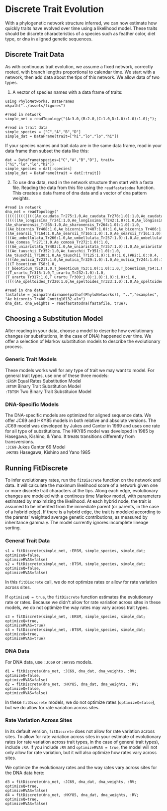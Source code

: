 # Discrete Trait Evolution

With a phylogenetic network structure inferred, we can now estimate how quickly traits
have evolved over time using a likelihood model. These traits should be discrete 
characteristics of a species such as feather color, diet type, or dna in aligned 
genetic sequences.

## Discrete Trait Data

As with continuous trait evolution, we assume a fixed network, correctly rooted, 
with branch lengths proportional to calendar time. We start with a network, then
add data about the tips of this network. We allow data of two types.
1. A vector of species names with a data frame of traits:

```@setup fitDiscrete
using PhyloNetworks, DataFrames
mkpath("../assets/figures")
```

```@example fitDiscrete
#read in network
simple_net = readTopology("(A:3.0,(B:2.0,(C:1.0,D:1.0):1.0):1.0);");

#read in trait data
simple_species = ["C","A","B","D"]
simple_dat = DataFrame(trait=["hi","lo","lo","hi"])
```

If your species names and trait data are in the same data frame, read in your data 
frame then subset the data like this:
```@example fitDiscrete
dat = DataFrame(species=["C","A","B","D"], trait=["hi","lo","lo","hi"])
simple_species = dat[:species]
simple_dat = DataFrame(trait = dat[:trait])
```

2. To use dna data, read in the network structure then start with a fasta 
file. Reading the data from this file using the `readfastatodna` function. This 
creates a data frame of dna data and a vector of dna pattern weights.

```@example fitDiscrete
#read in network
dna_net = readTopology("((((((((((((((Ae_caudata_Tr275:1.0,Ae_caudata_Tr276:1.0):1.0,Ae_caudata_Tr139:1.0):1.0)#H1:1.0::0.6,((((((Ae_longissima_Tr241:1.0,Ae_longissima_Tr242:1.0):1.0,Ae_longissima_Tr355:1.0):1.0,(Ae_sharonensis_Tr265:1.0,Ae_sharonensis_Tr264:1.0):1.0):1.0,((Ae_bicornis_Tr408:1.0,Ae_bicornis_Tr407:1.0):1.0,Ae_bicornis_Tr406:1.0):1.0):1.0,((Ae_searsii_Tr164:1.0,Ae_searsii_Tr165:1.0):1.0,Ae_searsii_Tr161:1.0):1.0):1.0)#H2:1.0::0.6):1.0,(((Ae_umbellulata_Tr266:1.0,Ae_umbellulata_Tr257:1.0):1.0,Ae_umbellulata_Tr268:1.0):1.0,#H1:1.0::0.4):1.0):1.0,((Ae_comosa_Tr271:1.0,Ae_comosa_Tr272:1.0):1.0,(((Ae_uniaristata_Tr403:1.0,Ae_uniaristata_Tr357:1.0):1.0,Ae_uniaristata_Tr402:1.0):1.0,Ae_uniaristata_Tr404:1.0):1.0):1.0):1.0,(((Ae_tauschii_Tr352:1.0,Ae_tauschii_Tr351:1.0):1.0,(Ae_tauschii_Tr180:1.0,Ae_tauschii_Tr125:1.0):1.0):1.0,(#H2:1.0::0.4,((((Ae_mutica_Tr237:1.0,Ae_mutica_Tr329:1.0):1.0,Ae_mutica_Tr244:1.0):1.0,Ae_mutica_Tr332:1.0):1.0)#H4:1.0::0.6):1.0):1.0):1.0,(((T_boeoticum_TS8:1.0,(T_boeoticum_TS10:1.0,T_boeoticum_TS3:1.0):1.0):1.0,T_boeoticum_TS4:1.0):1.0,((T_urartu_Tr315:1.0,T_urartu_Tr232:1.0):1.0,(T_urartu_Tr317:1.0,T_urartu_Tr309:1.0):1.0):1.0):1.0):1.0,(((((Ae_speltoides_Tr320:1.0,Ae_speltoides_Tr323:1.0):1.0,Ae_speltoides_Tr223:1.0):1.0,Ae_speltoides_Tr251:1.0):1.0):1.0,#H4:1.0::0.4):1.0):1.0):1.0,Ta_caputMedusae_TB2:1.0):1.0,S_vavilovii_Tr279:1.0):1.0,Er_bonaepartis_TB1:1.0):1.0,H_vulgare_HVens23:1.0);");

#read in dna data
fastafile = joinpath(dirname(pathof(PhyloNetworks)), "..","examples",
"Ae_bicornis_Tr406_Contig10132.aln")
dna_dat, dna_weights = readfastatodna(fastafile, true);
```

## Choosing a Substitution Model

After reading in your data, choose a model to describe how evolutionary changes 
(or substitutions, in the case of DNA) happened over time. We offer a selection 
of Markov substitution models to describe the evolutionary process.

### Generic Trait Models  

These models works well for any type of trait we may want to model. For general
trait types, use one of these three models:    
`:ERSM` Equal Rates Substitution Model  
`:BTSM` Binary Trait Substitution Model    
`:TBTSM` Two Binary Trait Substituion Model    

### DNA-Specific Models  

The DNA-specific models are optimized for aligned sequence data. We offer JC69 
and HKY85 models in both relative and absolute versions. The JC69 model was 
developed by Jukes and Cantor in 1969 and uses one rate for all type of substitutions. 
The HKY85 model was developed in 1985 by Hasegawa, Kishino, & Yano. It treats 
transitions differently from transversions.    
`:JC69` Jukes Cantor 69 Model    
`:HKY85` Hasegawa, Kishino and Yano 1985     

## Running FitDiscrete

To infer evolutionary rates, run the `fitDiscrete` function on the network and data. 
It will calculate the maximum likelihood score of a network given one or more 
discrete trait characters at the tips. Along each edge, evolutionary changes
are modeled with a continous time Markov model, with parameters estimated by 
maximizing the likelihood. At each hybrid node, the trait is assumed to be 
inherited from the immediate parent (or parents, in the case of a hybrid edge).
If there is a hybrid edge, the trait is modeled according to the parents' weighted 
average genetic contributions, as measured by inheritance gamma γ. The model 
currently ignores incomplete lineage sorting.

### General Trait Data

```@example fitDiscrete
s1 = fitDiscrete(simple_net, :ERSM, simple_species, simple_dat; optimizeQ=false, 
optimizeRVAS=false)
s2 = fitDiscrete(simple_net, :BTSM, simple_species, simple_dat; optimizeQ=false, 
optimizeRVAS=false)
```
In this `fitDiscrete` call, we do not optimize rates or allow for rate variation
across sites.

If `optimizeQ = true`, the `fitDiscrete` function estimates the evolutionary rate
or rates. Because we didn't allow for rate variation across sites in these models, 
we do not optimize the way rates may vary across trait types.

```@example fitDiscrete
s3 = fitDiscrete(simple_net, :ERSM, simple_species, simple_dat; optimizeQ=true, 
optimizeRVAS=true)
s4 = fitDiscrete(simple_net, :BTSM, simple_species, simple_dat; optimizeQ=true, 
optimizeRVAS=true)
```

### DNA Data

For DNA data, use `:JC69` or `:HKY85` models. 
```@example fitDiscrete
d1 = fitDiscrete(dna_net, :JC69, dna_dat, dna_weights, :RV; optimizeQ=false, 
optimizeRVAS=false)
d2 = fitDiscrete(dna_net, :HKY85, dna_dat, dna_weights, :RV; optimizeQ=false, 
optimizeRVAS=false)
```
In these `fitDiscrete` models, we do not optimize rates (`optimizeQ=false`), but
we do allow for rate variation across sites.

### Rate Variation Across Sites

In its default version, `fitDiscrete` does not allow for rate variation across sites.
To allow for rate variation across sites in your estimate of evolutionary rates 
(or rate variation across trait types, in the case of general trait types), 
include `:RV`. If you include `:RV` and `optimizeRVAS = true`, the model will 
not only allow for rate variation, but it will also optimize how rates vary across 
sites.

We optimize the evolutionary rates and the way rates vary across sites for the
DNA data here:    
```@example fitDiscrete
d3 = fitDiscrete(dna_net, :JC69, dna_dat, dna_weights, :RV; optimizeQ=true, 
optimizeRVAS=false)
d4 = fitDiscrete(dna_net, :HKY85, dna_dat, dna_weights, :RV; optimizeQ=true, 
optimizeRVAS=false)
```